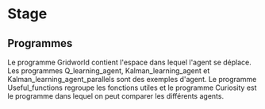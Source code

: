 # Stage

## Programmes 

Le programme Gridworld contient l'espace dans lequel l'agent se déplace. Les programmes Q_learning_agent, Kalman_learning_agent et Kalman_learning_agent_parallels sont des exemples d'agent. Le programme Useful_functions regroupe les fonctions utiles et le programme Curiosity est le programme dans lequel on peut comparer les différents agents.
